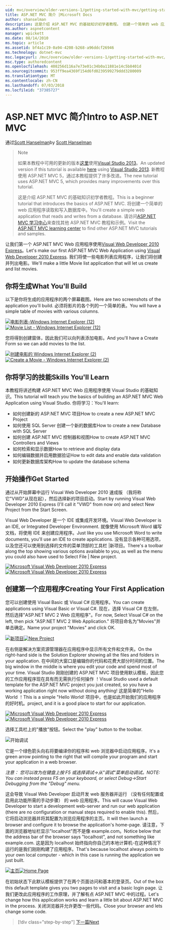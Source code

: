 ```yaml
---
uid: mvc/overview/older-versions-1/getting-started-with-mvc/getting-started-with-mvc-part1
title: ASP.NET MVC 简介 |Microsoft Docs
author: shanselman
description: 这是介绍 ASP.NET MVC 的基础知识初学者教程。 创建一个简单的 web 应用程序读取和写入数据库中。
ms.author: aspnetcontent
manager: wpickett
ms.date: 08/14/2010
ms.topic: article
ms.assetid: bf4a1c19-0a94-4208-b268-a96ddcf26946
ms.technology: dotnet-mvc
msc.legacyurl: /mvc/overview/older-versions-1/getting-started-with-mvc/getting-started-with-mvc-part1
msc.type: authoredcontent
ms.openlocfilehash: 408256d116a7e73e01c34b0a11881e14c5b8401d
ms.sourcegitcommit: 953ff9ea4369f154d6fd0239599279ddd3280009
ms.translationtype: MT
ms.contentlocale: zh-CN
ms.lasthandoff: 07/03/2018
ms.locfileid: "37385727"
---
```

<a name="intro-to-aspnet-mvc"></a><span data-ttu-id="9056c-104">ASP.NET MVC 简介</span><span class="sxs-lookup"><span data-stu-id="9056c-104">Intro to ASP.NET MVC</span></span>
====================
<span data-ttu-id="9056c-105">通过[Scott Hanselman](https://github.com/shanselman)</span><span class="sxs-lookup"><span data-stu-id="9056c-105">by [Scott Hanselman](https://github.com/shanselman)</span></span>

> > [!NOTE]
> > <span data-ttu-id="9056c-106">如果本教程中可用的更新的版本[这里](../../getting-started/introduction/getting-started.md)使用[Visual Studio 2013](https://www.microsoft.com/visualstudio/eng/2013-downloads)。</span><span class="sxs-lookup"><span data-stu-id="9056c-106">An updated version if this tutorial is available [here](../../getting-started/introduction/getting-started.md) using [Visual Studio 2013](https://www.microsoft.com/visualstudio/eng/2013-downloads).</span></span> <span data-ttu-id="9056c-107">新教程使用 ASP.NET MVC 5，通过本教程提供了许多改进。</span><span class="sxs-lookup"><span data-stu-id="9056c-107">The new tutorial uses ASP.NET MVC 5, which provides many improvements over this tutorial.</span></span>
> 
> 
> <span data-ttu-id="9056c-108">这是介绍 ASP.NET MVC 的基础知识初学者教程。</span><span class="sxs-lookup"><span data-stu-id="9056c-108">This is a beginner tutorial that introduces the basics of ASP.NET MVC.</span></span> <span data-ttu-id="9056c-109">将创建一个简单的 web 应用程序读取和写入数据库中。</span><span class="sxs-lookup"><span data-stu-id="9056c-109">You'll create a simple web application that reads and writes from a database.</span></span> <span data-ttu-id="9056c-110">请访问[ASP.NET MVC 学习中心](../../../index.md)来查找其他 ASP.NET MVC 教程和示例。</span><span class="sxs-lookup"><span data-stu-id="9056c-110">Visit the [ASP.NET MVC learning center](../../../index.md) to find other ASP.NET MVC tutorials and samples.</span></span>


<span data-ttu-id="9056c-111">让我们第一个 ASP.NET MVC Web 应用程序使用[Visual Web Developer 2010 Express](https://www.microsoft.com/express/Web/)。</span><span class="sxs-lookup"><span data-stu-id="9056c-111">Let's make our first ASP.NET MVC Web Application using [Visual Web Developer 2010 Express](https://www.microsoft.com/express/Web/).</span></span> <span data-ttu-id="9056c-112">我们将使一些电影列表应用程序，让我们将创建并列出电影。</span><span class="sxs-lookup"><span data-stu-id="9056c-112">We'll make a little Movie list application that will let us create and list movies.</span></span>

## <a name="what-youll-build"></a><span data-ttu-id="9056c-113">你将生成</span><span class="sxs-lookup"><span data-stu-id="9056c-113">What You'll Build</span></span>

<span data-ttu-id="9056c-114">以下是你将生成的应用程序的两个屏幕截图。</span><span class="sxs-lookup"><span data-stu-id="9056c-114">Here are two screenshots of the application you'll build.</span></span> <span data-ttu-id="9056c-115">必须将影片的各个列的一个简单的表。</span><span class="sxs-lookup"><span data-stu-id="9056c-115">You will have a simple table of movies with various columns.</span></span>

<span data-ttu-id="9056c-116">[![电影列表-Windows Internet Explorer (12)](getting-started-with-mvc-part1/_static/image2.png)](getting-started-with-mvc-part1/_static/image1.png)</span><span class="sxs-lookup"><span data-stu-id="9056c-116">[![Movie List - Windows Internet Explorer (12)](getting-started-with-mvc-part1/_static/image2.png)](getting-started-with-mvc-part1/_static/image1.png)</span></span>

<span data-ttu-id="9056c-117">您将得到创建窗体，因此我们可以向列表添加电影。</span><span class="sxs-lookup"><span data-stu-id="9056c-117">And you'll have a Create Form so we can add movies to the list.</span></span>

<span data-ttu-id="9056c-118">[![创建电影的 Windows Internet Explorer (2)](getting-started-with-mvc-part1/_static/image4.png)](getting-started-with-mvc-part1/_static/image3.png)</span><span class="sxs-lookup"><span data-stu-id="9056c-118">[![Create a Movie - Windows Internet Explorer (2)](getting-started-with-mvc-part1/_static/image4.png)](getting-started-with-mvc-part1/_static/image3.png)</span></span>

## <a name="skills-youll-learn"></a><span data-ttu-id="9056c-119">你将学习的技能</span><span class="sxs-lookup"><span data-stu-id="9056c-119">Skills You'll Learn</span></span>

<span data-ttu-id="9056c-120">本教程将讲述构建 ASP.NET MVC Web 应用程序使用 Visual Studio 的基础知识。</span><span class="sxs-lookup"><span data-stu-id="9056c-120">This tutorial will teach you the basics of building an ASP.NET MVC Web Application using Visual Studio.</span></span> <span data-ttu-id="9056c-121">你将学习：</span><span class="sxs-lookup"><span data-stu-id="9056c-121">You'll learn:</span></span>

- <span data-ttu-id="9056c-122">如何创建新的 ASP.NET MVC 项目</span><span class="sxs-lookup"><span data-stu-id="9056c-122">How to create a new ASP.NET MVC Project</span></span>
- <span data-ttu-id="9056c-123">如何使用 SQL Server 创建一个新的数据库</span><span class="sxs-lookup"><span data-stu-id="9056c-123">How to create a new Database with SQL Server</span></span>
- <span data-ttu-id="9056c-124">如何创建 ASP.NET MVC 控制器和视图</span><span class="sxs-lookup"><span data-stu-id="9056c-124">How to create ASP.NET MVC Controllers and Views</span></span>
- <span data-ttu-id="9056c-125">如何检索和显示数据</span><span class="sxs-lookup"><span data-stu-id="9056c-125">How to retrieve and display data</span></span>
- <span data-ttu-id="9056c-126">如何编辑数据并启用数据验证</span><span class="sxs-lookup"><span data-stu-id="9056c-126">How to edit data and enable data validation</span></span>
- <span data-ttu-id="9056c-127">如何更新数据库架构</span><span class="sxs-lookup"><span data-stu-id="9056c-127">How to update the database schema</span></span>

## <a name="get-started"></a><span data-ttu-id="9056c-128">开始操作</span><span class="sxs-lookup"><span data-stu-id="9056c-128">Get Started</span></span>

<span data-ttu-id="9056c-129">通过从开始屏幕中运行 Visual Web Developer 2010 速成版 （我将称它"VWD"从现在起），然后选择新的项目启动。</span><span class="sxs-lookup"><span data-stu-id="9056c-129">Start by running Visual Web Developer 2010 Express (I'll call it "VWD" from now on) and select New Project from the Start Screen.</span></span>

<span data-ttu-id="9056c-130">Visual Web Developer 是一个 IDE 或集成开发环境。</span><span class="sxs-lookup"><span data-stu-id="9056c-130">Visual Web Developer is an IDE, or Integrated Developer Environment.</span></span> <span data-ttu-id="9056c-131">就像使用 Microsoft Word 编写文档，将使用 IDE 来创建应用程序。</span><span class="sxs-lookup"><span data-stu-id="9056c-131">Just like you use Microsoft Word to write documents, you'll use an IDE to create applications.</span></span> <span data-ttu-id="9056c-132">没有显示各种可用选项，以及您还可以使用到选择的文件的菜单顶部的工具栏 |新项目。</span><span class="sxs-lookup"><span data-stu-id="9056c-132">There's a toolbar along the top showing various options available to you, as well as the menu you could also have used to Select File | New project.</span></span>

<span data-ttu-id="9056c-133">[![Microsoft Visual Web Developer 2010 Express](getting-started-with-mvc-part1/_static/image6.png)](getting-started-with-mvc-part1/_static/image5.png)</span><span class="sxs-lookup"><span data-stu-id="9056c-133">[![Microsoft Visual Web Developer 2010 Express](getting-started-with-mvc-part1/_static/image6.png)](getting-started-with-mvc-part1/_static/image5.png)</span></span>

## <a name="creating-your-first-application"></a><span data-ttu-id="9056c-134">创建第一个应用程序</span><span class="sxs-lookup"><span data-stu-id="9056c-134">Creating Your First Application</span></span>

<span data-ttu-id="9056c-135">您可以创建使用 Visual Basic 或 Visual C# 应用程序。</span><span class="sxs-lookup"><span data-stu-id="9056c-135">You can create applications using Visual Basic or Visual C#.</span></span> <span data-ttu-id="9056c-136">现在，选择 Visual C# 在左侧，然后选择"ASP.NET MVC 2 Web 应用程序"。</span><span class="sxs-lookup"><span data-stu-id="9056c-136">For now, Select Visual C# on the left, then pick "ASP.NET MVC 2 Web Application."</span></span> <span data-ttu-id="9056c-137">将项目命名为"Movies"并单击确定。</span><span class="sxs-lookup"><span data-stu-id="9056c-137">Name your project "Movies" and click OK.</span></span>

<span data-ttu-id="9056c-138">[![新项目](getting-started-with-mvc-part1/_static/image8.png)](getting-started-with-mvc-part1/_static/image7.png)</span><span class="sxs-lookup"><span data-stu-id="9056c-138">[![New Project](getting-started-with-mvc-part1/_static/image8.png)](getting-started-with-mvc-part1/_static/image7.png)</span></span>

<span data-ttu-id="9056c-139">在右侧是解决方案资源管理器在应用程序中显示所有文件和文件夹。</span><span class="sxs-lookup"><span data-stu-id="9056c-139">On the right-hand side is the Solution Explorer showing all the files and folders in your application.</span></span> <span data-ttu-id="9056c-140">在中间的大窗口是编辑你的代码和花费大部分时间的位置。</span><span class="sxs-lookup"><span data-stu-id="9056c-140">The big window in the middle is where you edit your code and spend most of your time.</span></span> <span data-ttu-id="9056c-141">Visual Studio 刚刚创建的 ASP.NET MVC 项目使用默认模板，因此您的工作应用程序现在具有而无需执行任何操作 ！</span><span class="sxs-lookup"><span data-stu-id="9056c-141">Visual Studio used a default template for the ASP.NET MVC project you just created, so you have a working application right now without doing anything!</span></span> <span data-ttu-id="9056c-142">这是简单的"Hello World ！</span><span class="sxs-lookup"><span data-stu-id="9056c-142">This is a simple "Hello World!</span></span> <span data-ttu-id="9056c-143">项目中，也是如此开始我们的应用程序的好时机。</span><span class="sxs-lookup"><span data-stu-id="9056c-143">project, and it is a good place to start for our application.</span></span>

<span data-ttu-id="9056c-144">[![Microsoft Visual Web Developer 2010 Express](getting-started-with-mvc-part1/_static/image10.png)](getting-started-with-mvc-part1/_static/image9.png)</span><span class="sxs-lookup"><span data-stu-id="9056c-144">[![Microsoft Visual Web Developer 2010 Express](getting-started-with-mvc-part1/_static/image10.png)](getting-started-with-mvc-part1/_static/image9.png)</span></span>

<span data-ttu-id="9056c-145">选择工具栏上的"播放"按钮。</span><span class="sxs-lookup"><span data-stu-id="9056c-145">Select the "play" button to the toolbar.</span></span>

![开始调试](getting-started-with-mvc-part1/_static/image11.png)

<span data-ttu-id="9056c-147">它是一个绿色箭头向右将要编译你的程序和 web 浏览器中启动应用程序。</span><span class="sxs-lookup"><span data-stu-id="9056c-147">It's a green arrow pointing to the right that will compile your program and start your application in a web browser.</span></span>

<span data-ttu-id="9056c-148">*注意： 您可以改为在键盘上按 F5 或选择调试-&gt;从"调试"菜单启动调试。*</span><span class="sxs-lookup"><span data-stu-id="9056c-148">*NOTE: You can instead press F5 on your keyboard, or select Debug-&gt;Start Debugging from the "Debug" menu.*</span></span>

<span data-ttu-id="9056c-149">这会导致 Visual Web Developer 启动开发 web 服务器并运行 （没有任何配置或启用此功能所需的手动步骤） 的 web 应用程序。</span><span class="sxs-lookup"><span data-stu-id="9056c-149">This will cause Visual Web Developer to start a development web-server and run our web application (there are no configuration or manual steps required to enable this).</span></span> <span data-ttu-id="9056c-150">然后，它将启动浏览器并将其配置为浏览应用程序的主页。</span><span class="sxs-lookup"><span data-stu-id="9056c-150">It will then launch a browser and configure it to browse the application's home-page.</span></span> <span data-ttu-id="9056c-151">请注意，下面的浏览器地址栏显示"localhost"而不是像 example.com。</span><span class="sxs-lookup"><span data-stu-id="9056c-151">Notice below that the address bar of the browser says "localhost", and not something like example.com.</span></span> <span data-ttu-id="9056c-152">这是因为 localhost 始终指向你自己的本地计算机-在这种情况下运行的是我们刚刚构建了应用程序。</span><span class="sxs-lookup"><span data-stu-id="9056c-152">That's because localhost always points to your own local computer - which in this case is running the application we just built.</span></span>

<span data-ttu-id="9056c-153">[![主页](getting-started-with-mvc-part1/_static/image13.png)](getting-started-with-mvc-part1/_static/image12.png)</span><span class="sxs-lookup"><span data-stu-id="9056c-153">[![Home Page](getting-started-with-mvc-part1/_static/image13.png)](getting-started-with-mvc-part1/_static/image12.png)</span></span>

<span data-ttu-id="9056c-154">在初始状态下此默认模板提供了在两个页面访问和基本的登录页。</span><span class="sxs-lookup"><span data-stu-id="9056c-154">Out of the box this default template gives you two pages to visit and a basic login page.</span></span> <span data-ttu-id="9056c-155">让我们更改此应用程序的工作原理，并了解有点 ASP.NET MVC 中的过程。</span><span class="sxs-lookup"><span data-stu-id="9056c-155">Let's change how this application works and learn a little bit about ASP.NET MVC in the process.</span></span> <span data-ttu-id="9056c-156">关闭浏览器并允许更改一些代码。</span><span class="sxs-lookup"><span data-stu-id="9056c-156">Close your browser and lets change some code.</span></span>

> [!div class="step-by-step"]
> [<span data-ttu-id="9056c-157">下一篇</span><span class="sxs-lookup"><span data-stu-id="9056c-157">Next</span></span>](getting-started-with-mvc-part2.md)
